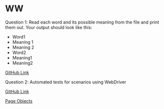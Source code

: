 # WW

Question 1: Read each word and its possible meaning from the file and print them out. Your output should look like this:
* Word1
* Meaning 1
* Meaning 2
* Word2
* Meaning1
* Meaning2

[GitHub Link](https://github.com/jyostna9999/WW/blob/master/src/main/java/com/ww/assessment/jyostna/com/questions/FileExists.java)

Question 2: Automated tests for scenarios using WebDriver

[GitHub Link](https://github.com/jyostna9999/WW/blob/master/src/test/java/com/ww/assessment/jyostna/com/questions/WebDriverTests.java)

[Page Objects](https://github.com/jyostna9999/WW/tree/master/src/test/java/pageObjects)


